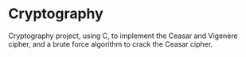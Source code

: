 # Cryptography

Cryptography project, using C, to implement the Ceasar and Vigenère cipher, and a brute force algorithm to crack the Ceasar cipher.
 
